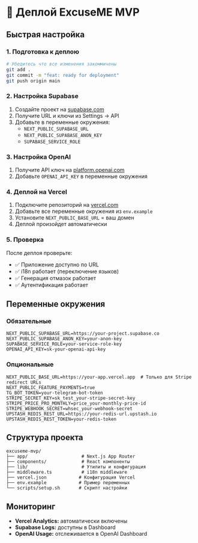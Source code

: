 # 🚀 Деплой ExcuseME MVP

## Быстрая настройка

### 1. Подготовка к деплою

```bash
# Убедитесь что все изменения закоммичены
git add .
git commit -m "feat: ready for deployment"
git push origin main
```

### 2. Настройка Supabase

1. Создайте проект на [supabase.com](https://supabase.com)
2. Получите URL и ключи из Settings → API
3. Добавьте в переменные окружения:
   - `NEXT_PUBLIC_SUPABASE_URL`
   - `NEXT_PUBLIC_SUPABASE_ANON_KEY`
   - `SUPABASE_SERVICE_ROLE`

### 3. Настройка OpenAI

1. Получите API ключ на [platform.openai.com](https://platform.openai.com)
2. Добавьте `OPENAI_API_KEY` в переменные окружения

### 4. Деплой на Vercel

1. Подключите репозиторий на [vercel.com](https://vercel.com)
2. Добавьте все переменные окружения из `env.example`
3. Установите `NEXT_PUBLIC_BASE_URL` = ваш домен
4. Деплой произойдет автоматически

### 5. Проверка

После деплоя проверьте:
- ✅ Приложение доступно по URL
- ✅ i18n работает (переключение языков)
- ✅ Генерация отмазок работает
- ✅ Аутентификация работает

## Переменные окружения

### Обязательные
```
NEXT_PUBLIC_SUPABASE_URL=https://your-project.supabase.co
NEXT_PUBLIC_SUPABASE_ANON_KEY=your-anon-key
SUPABASE_SERVICE_ROLE=your-service-role-key
OPENAI_API_KEY=sk-your-openai-api-key
```

### Опциональные
```
NEXT_PUBLIC_BASE_URL=https://your-app.vercel.app  # Только для Stripe redirect URLs
NEXT_PUBLIC_FEATURE_PAYMENTS=true
TG_BOT_TOKEN=your-telegram-bot-token
STRIPE_SECRET_KEY=sk_test_your-stripe-secret-key
STRIPE_PRICE_PRO_MONTHLY=price_your-monthly-price-id
STRIPE_WEBHOOK_SECRET=whsec_your-webhook-secret
UPSTASH_REDIS_REST_URL=https://your-redis-url.upstash.io
UPSTASH_REDIS_REST_TOKEN=your-redis-token
```

## Структура проекта

```
excuseme-mvp/
├── app/                    # Next.js App Router
├── components/             # React компоненты
├── lib/                    # Утилиты и конфигурация
├── middleware.ts           # i18n middleware
├── vercel.json            # Конфигурация Vercel
├── env.example            # Пример переменных
└── scripts/setup.sh       # Скрипт настройки
```

## Мониторинг

- **Vercel Analytics:** автоматически включены
- **Supabase Logs:** доступны в Dashboard
- **OpenAI Usage:** отслеживается в OpenAI Dashboard
